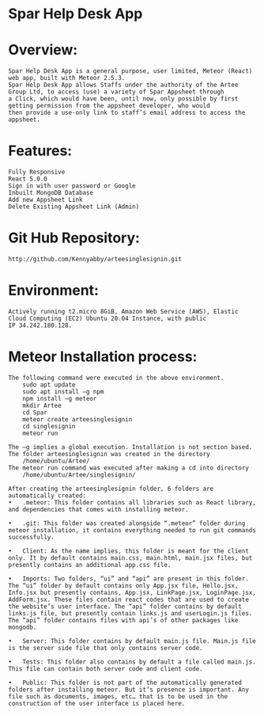 # Spar Help Desk App
# Overview:
	Spar Help Desk App is a general purpose, user limited, Meteor (React) web app, built with Meteor 2.5.3.
	Spar Help Desk App allows Staffs under the authority of the Artee Group Ltd, to access (use) a variety of Spar Appsheet through
	a Click, which would have been, until now, only possible by first getting permission from the appsheet developer, who would
	then provide a use-only link to staff’s email address to access the appsheet.

# Features:
	Fully Responsive
	React 5.0.0
	Sign in with user password or Google
	Inbuilt MongoDB Database
	Add new Appsheet Link
	Delete Existing Appsheet Link (Admin)

# Git Hub Repository: 
	http://github.com/Kennyabby/arteesinglesignin.git

# Environment:
	Actively running t2.micro 8GiB, Amazon Web Service (AWS), Elastic Cloud Computing (EC2) Ubuntu 20.04 Instance, with public 
	IP 34.242.180.128.
# Meteor Installation process:
	The following command were executed in the above environment.
		sudo apt update
		sudo apt install –g npm
		npm install –g meteor
		mkdir Artee
		cd Spar
		meteor create arteesinglesignin
		cd singlesignin
		meteor run

	The –g implies a global execution. Installation is not section based.
	The folder arteesinglesignin was created in the directory
		/home/ubuntu/Artee/
	The meteor run command was executed after making a cd into directory
		/home/ubuntu/Artee/singlesignin/
		
	After creating the arteesinglesignin folder, 6 folders are automatically created:
	•	.meteor: This folder contains all libraries such as React library, and dependencies that comes with installing meteor.

	•	.git: This folder was created alongside “.meteor” folder during meteor installation, it contains everything needed to run git commands successfully.

	•	Client: As the name implies, this folder is meant for the client only. It by default contains main.css, main.html, main.jsx files, but presently contains an additional app.css file.

	•	Imports: Two folders, “ui” and “api” are present in this folder. The “ui” folder by default contains only App.jsx file, Hello.jsx, Info.jsx but presently contains, App.jsx, LinkPage.jsx, LoginPage.jsx, AddForm.jsx. These files contain react codes that are used to create the website’s user interface. The “api” folder contains by default links.js file, but presently contain links.js and userLogin.js files. The “api” folder contains files with api’s of other packages like mongodb.

	•	Server: This folder contains by default main.js file. Main.js file is the server side file that only contains server code.

	•	Tests: This folder also contains by default a file called main.js. This file can contain both server code and client code.

	•	Public: This folder is not part of the automatically generated folders after installing meteor. But it’s presence is important. Any file such as documents, images, etc… that is to be used in the construction of the user interface is placed here.

	
